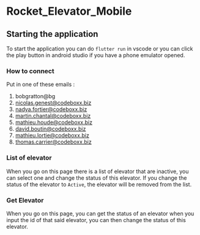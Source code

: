 # Rocket_Elevator_Mobile

## Starting the application
To start the application you can do ``flutter run`` in vscode or you can click the play button in android studio if you have a phone emulator opened.
### How to connect
Put in one of these emails :
1. bobgratton@bg
2. nicolas.genest@codeboxx.biz
3. nadya.fortier@codeboxx.biz
4. martin.chantal@codeboxx.biz
5. mathieu.houde@codeboxx.biz
6. david.boutin@codeboxx.biz
7. mathieu.lortie@codeboxx.biz
8. thomas.carrier@codeboxx.biz

### List of elevator
When you go on this page there is a list of elevator that are inactive, you can select one and change the status of this elevator. If you change the status of the elevator to ``Active``, the elevator will be removed from the list.

### Get Elevator
When you go on this page, you can get the status of an elevator when you input the id of that said elevator, you can then change the status of this elevator.
